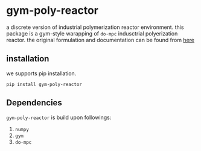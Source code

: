 # gym-poly-reactor
a discrete version of industrial polymerization reactor environment. this package is a gym-style warapping of `do-mpc` indusctrial polyerization reactor.
the original formulation and documentation can be found from [here](https://www.do-mpc.com/en/latest/example_gallery/industrial_poly.html)

## installation 
we supports pip installation.

```code
pip install gym-poly-reactor
```

## Dependencies
`gym-poly-reactor` is build upon followings:
1. `numpy`
2. `gym`
3. `do-mpc`
